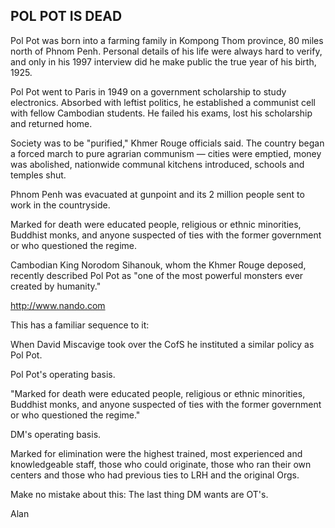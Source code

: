 ## POL POT IS DEAD

Pol Pot was born into a farming family in Kompong Thom province,
80 miles north of Phnom Penh.  Personal details of his life were
always hard to verify, and only in his 1997 interview did he make
public the true year of his birth, 1925.

Pol Pot went to Paris in 1949 on a government scholarship to
study electronics.  Absorbed with leftist politics, he established a
communist cell with fellow Cambodian students.  He failed his exams,
lost his scholarship and returned home.

Society was to be "purified," Khmer Rouge officials said.  The
country began a forced march to pure agrarian communism — cities were
emptied, money was abolished, nationwide communal kitchens introduced,
schools and temples shut.

Phnom Penh was evacuated at gunpoint and its 2 million people
sent to work in the countryside.

Marked for death were educated people, religious or ethnic
minorities, Buddhist monks, and anyone suspected of ties with the
former government or who questioned the regime.

Cambodian King Norodom Sihanouk, whom the Khmer Rouge deposed,
recently described Pol Pot as "one of the most powerful monsters ever
created by humanity."

http://www.nando.com

This has a familiar sequence to it:

When David Miscavige took over the CofS he instituted a similar
policy as Pol Pot.

Pol Pot's operating basis.

"Marked for death were educated people, religious or ethnic
minorities, Buddhist monks, and anyone suspected of ties with the
former government or who questioned the regime."

DM's operating basis.

Marked for elimination were the highest trained, most experienced
and knowledgeable staff, those who could originate, those who ran
their own centers and those who had previous ties to LRH and the
original Orgs.

Make no mistake about this: The last thing DM wants are OT's.

Alan
